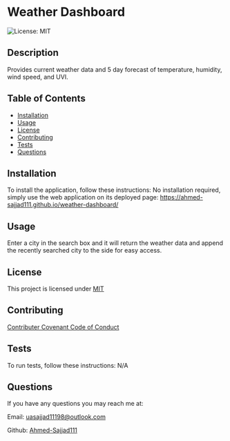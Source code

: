 # Weather Dashboard
  ![License: MIT](https://img.shields.io/badge/License-MIT-yellow.svg)

  ## Description
  Provides current weather data and 5 day forecast of temperature, humidity, wind speed, and UVI.

  ## Table of Contents
  * [Installation](#installation)
  * [Usage](#usage)
  * [License](#license)
  * [Contributing](#contributing)
  * [Tests](#tests)
  * [Questions](#questions)

  ## Installation
  To install the application, follow these instructions:
  No installation required, simply use the web application on its deployed page: https://ahmed-sajjad111.github.io/weather-dashboard/

  ## Usage
  Enter a city in the search box and it will return the weather data and append the recently searched city to the side for easy access.

  ## License
    
  This project is licensed under [MIT](https://opensource.org/licenses/MIT)

  ## Contributing
  
  [Contributer Covenant Code of Conduct](https://www.contributor-covenant.org/version/2/1/code_of_conduct/)

  ## Tests
  To run tests, follow these instructions:
  N/A 

  ## Questions

  If you have any questions you may reach me at:


  Email: uasajjad11198@outlook.com


  Github: [Ahmed-Sajjad111](https://github.com/Ahmed-Sajjad111/)

